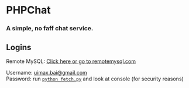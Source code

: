 # PHPChat

### A simple, no faff chat service.

## Logins
Remote MySQL: [Click here or go to remotemysql.com](https://www.remotemysql.com)

Username: uimax.bai@gmail.com
<br>Password: run [`python fetch.py`](/fetch.py) and look at console (for security reasons)
